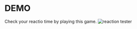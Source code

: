 # DEMO
Check your reactio time by playing this game.
![reaction tester](https://user-images.githubusercontent.com/42304018/59152926-1f6f4e00-8a6c-11e9-9fc6-52c0c3c18ef5.gif)
